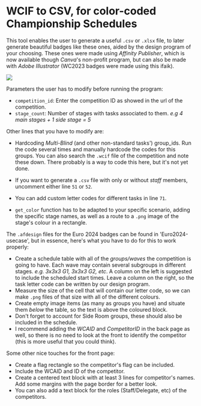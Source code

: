 # WCIF to CSV, for color-coded Championship Schedules

This tool enables the user to generate a useful `.csv` or `.xlsx` file, to later generate beautiful badges like these ones, aided by the design program of your choosing. These ones were made using *Affinity Publisher*, which is now available though *Canva*'s non-profit program, but can also be made with *Adobe Illustrator* (WC2023 badges were made using this ifaik).

![](https://www.worldcubeassociation.org/rails/active_storage/blobs/redirect/eyJfcmFpbHMiOnsiZGF0YSI6NTEyMzUsInB1ciI6ImJsb2JfaWQifX0=--9b20887f26a558ba29601731eb52e383979f87cb/Example_badges.png)

Parameters the user has to modify before running the program:
* `competition_id`: Enter the competition ID as showed in the url of the competition.
* `stage_count`: Number of stages with tasks associated to them. *e.g 4 main stages + 1 side stage = 5*


Other lines that you have to modify are:
* Hardcoding *Multi-Blind* (and other non-standard tasks') group_ids. Run the code several times and manually hardcode the codes for this groups. You can also search the `.wcif` file of the competition and note these down. There probably is a way to code this here, but it's not yet done.

* If you want to generate a `.csv` file with only or without *staff* members, uncomment either line `51` or `52`.

* You can add custom letter codes for different tasks in line `71`.

* `get_color` function has to be adapted to your specific scenario, adding the specific stage names, as well as a route to a `.png` image of the stage's colour in a rectangle.

The `.afdesign` files for the Euro 2024 badges can be found in 'Euro2024-usecase', but in essence, here's what you have to do for this to work properly:
* Create a schedule table with all of the *groups/waves* the competition is going to have. Each wave may contain several subgroups in different stages. *e.g. 3x3x3 G1, 3x3x3 G2, etc*. A column on the left is suggested to include the scheduled start times. Leave a column on the right, so the task letter code can be written by our design program.
* Measure the size of the cell that will contain our letter code, so we can make `.png` files of that size with all of the different colours.
* Create empty image items (as many as groups you have) and situate them *below* the table, so the text is above the coloured block.
* Don't forget to account for Side Room groups, these should also be included in the schedule.
* I recommend adding the *WCAID* and *CompetitorID* in the back page as well, so there is no need to look at the front to identify the competitor (this is more useful that you could think).

Some other nice touches for the front page:
* Create a flag rectangle so the competitor's flag can be included.
* Include the WCAID and ID of the competitor.
* Create a centered text block with at least 3 lines for competitor's names. Add some margins with the page border for a better look.
* You can also add a text block for the roles (Staff/Delegate, etc) of the competitors.
